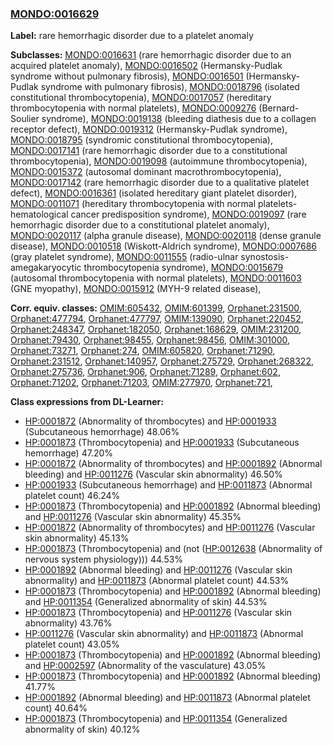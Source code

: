 
### [MONDO:0016629](http://purl.obolibrary.org/obo/MONDO_0016629)
**Label:** rare hemorrhagic disorder due to a platelet anomaly

**Subclasses:** [MONDO:0016631](http://purl.obolibrary.org/obo/MONDO_0016631) (rare hemorrhagic disorder due to an acquired platelet anomaly), [MONDO:0016502](http://purl.obolibrary.org/obo/MONDO_0016502) (Hermansky-Pudlak syndrome without pulmonary fibrosis), [MONDO:0016501](http://purl.obolibrary.org/obo/MONDO_0016501) (Hermansky-Pudlak syndrome with pulmonary fibrosis), [MONDO:0018796](http://purl.obolibrary.org/obo/MONDO_0018796) (isolated constitutional thrombocytopenia), [MONDO:0017057](http://purl.obolibrary.org/obo/MONDO_0017057) (hereditary thrombocytopenia with normal platelets), [MONDO:0009276](http://purl.obolibrary.org/obo/MONDO_0009276) (Bernard-Soulier syndrome), [MONDO:0019138](http://purl.obolibrary.org/obo/MONDO_0019138) (bleeding diathesis due to a collagen receptor defect), [MONDO:0019312](http://purl.obolibrary.org/obo/MONDO_0019312) (Hermansky-Pudlak syndrome), [MONDO:0018795](http://purl.obolibrary.org/obo/MONDO_0018795) (syndromic constitutional thrombocytopenia), [MONDO:0017141](http://purl.obolibrary.org/obo/MONDO_0017141) (rare hemorrhagic disorder due to a constitutional thrombocytopenia), [MONDO:0019098](http://purl.obolibrary.org/obo/MONDO_0019098) (autoimmune thrombocytopenia), [MONDO:0015372](http://purl.obolibrary.org/obo/MONDO_0015372) (autosomal dominant macrothrombocytopenia), [MONDO:0017142](http://purl.obolibrary.org/obo/MONDO_0017142) (rare hemorrhagic disorder due to a qualitative platelet defect), [MONDO:0016361](http://purl.obolibrary.org/obo/MONDO_0016361) (isolated hereditary giant platelet disorder), [MONDO:0011071](http://purl.obolibrary.org/obo/MONDO_0011071) (hereditary thrombocytopenia with normal platelets-hematological cancer predisposition syndrome), [MONDO:0019097](http://purl.obolibrary.org/obo/MONDO_0019097) (rare hemorrhagic disorder due to a constitutional platelet anomaly), [MONDO:0020117](http://purl.obolibrary.org/obo/MONDO_0020117) (alpha granule disease), [MONDO:0020118](http://purl.obolibrary.org/obo/MONDO_0020118) (dense granule disease), [MONDO:0010518](http://purl.obolibrary.org/obo/MONDO_0010518) (Wiskott-Aldrich syndrome), [MONDO:0007686](http://purl.obolibrary.org/obo/MONDO_0007686) (gray platelet syndrome), [MONDO:0011555](http://purl.obolibrary.org/obo/MONDO_0011555) (radio-ulnar synostosis-amegakaryocytic thrombocytopenia syndrome), [MONDO:0015679](http://purl.obolibrary.org/obo/MONDO_0015679) (autosomal thrombocytopenia with normal platelets), [MONDO:0011603](http://purl.obolibrary.org/obo/MONDO_0011603) (GNE myopathy), [MONDO:0015912](http://purl.obolibrary.org/obo/MONDO_0015912) (MYH-9 related disease), 

**Corr. equiv. classes:** [OMIM:605432](http://purl.obolibrary.org/obo/OMIM_605432), [OMIM:601399](http://purl.obolibrary.org/obo/OMIM_601399), [Orphanet:231500](http://www.orpha.net/ORDO/Orphanet_231500), [Orphanet:477794](http://www.orpha.net/ORDO/Orphanet_477794), [Orphanet:477797](http://www.orpha.net/ORDO/Orphanet_477797), [OMIM:139090](http://purl.obolibrary.org/obo/OMIM_139090), [Orphanet:220452](http://www.orpha.net/ORDO/Orphanet_220452), [Orphanet:248347](http://www.orpha.net/ORDO/Orphanet_248347), [Orphanet:182050](http://www.orpha.net/ORDO/Orphanet_182050), [Orphanet:168629](http://www.orpha.net/ORDO/Orphanet_168629), [OMIM:231200](http://purl.obolibrary.org/obo/OMIM_231200), [Orphanet:79430](http://www.orpha.net/ORDO/Orphanet_79430), [Orphanet:98455](http://www.orpha.net/ORDO/Orphanet_98455), [Orphanet:98456](http://www.orpha.net/ORDO/Orphanet_98456), [OMIM:301000](http://purl.obolibrary.org/obo/OMIM_301000), [Orphanet:73271](http://www.orpha.net/ORDO/Orphanet_73271), [Orphanet:274](http://www.orpha.net/ORDO/Orphanet_274), [OMIM:605820](http://purl.obolibrary.org/obo/OMIM_605820), [Orphanet:71290](http://www.orpha.net/ORDO/Orphanet_71290), [Orphanet:231512](http://www.orpha.net/ORDO/Orphanet_231512), [Orphanet:140957](http://www.orpha.net/ORDO/Orphanet_140957), [Orphanet:275729](http://www.orpha.net/ORDO/Orphanet_275729), [Orphanet:268322](http://www.orpha.net/ORDO/Orphanet_268322), [Orphanet:275736](http://www.orpha.net/ORDO/Orphanet_275736), [Orphanet:906](http://www.orpha.net/ORDO/Orphanet_906), [Orphanet:71289](http://www.orpha.net/ORDO/Orphanet_71289), [Orphanet:602](http://www.orpha.net/ORDO/Orphanet_602), [Orphanet:71202](http://www.orpha.net/ORDO/Orphanet_71202), [Orphanet:71203](http://www.orpha.net/ORDO/Orphanet_71203), [OMIM:277970](http://purl.obolibrary.org/obo/OMIM_277970), [Orphanet:721](http://www.orpha.net/ORDO/Orphanet_721), 

**Class expressions from DL-Learner:**

- [HP:0001872](http://purl.obolibrary.org/obo/HP_0001872) (Abnormality of thrombocytes) and [HP:0001933](http://purl.obolibrary.org/obo/HP_0001933) (Subcutaneous hemorrhage) 48.06%
- [HP:0001873](http://purl.obolibrary.org/obo/HP_0001873) (Thrombocytopenia) and [HP:0001933](http://purl.obolibrary.org/obo/HP_0001933) (Subcutaneous hemorrhage) 47.20%
- [HP:0001872](http://purl.obolibrary.org/obo/HP_0001872) (Abnormality of thrombocytes) and [HP:0001892](http://purl.obolibrary.org/obo/HP_0001892) (Abnormal bleeding) and [HP:0011276](http://purl.obolibrary.org/obo/HP_0011276) (Vascular skin abnormality) 46.50%
- [HP:0001933](http://purl.obolibrary.org/obo/HP_0001933) (Subcutaneous hemorrhage) and [HP:0011873](http://purl.obolibrary.org/obo/HP_0011873) (Abnormal platelet count) 46.24%
- [HP:0001873](http://purl.obolibrary.org/obo/HP_0001873) (Thrombocytopenia) and [HP:0001892](http://purl.obolibrary.org/obo/HP_0001892) (Abnormal bleeding) and [HP:0011276](http://purl.obolibrary.org/obo/HP_0011276) (Vascular skin abnormality) 45.35%
- [HP:0001872](http://purl.obolibrary.org/obo/HP_0001872) (Abnormality of thrombocytes) and [HP:0011276](http://purl.obolibrary.org/obo/HP_0011276) (Vascular skin abnormality) 45.13%
- [HP:0001873](http://purl.obolibrary.org/obo/HP_0001873) (Thrombocytopenia) and (not ([HP:0012638](http://purl.obolibrary.org/obo/HP_0012638) (Abnormality of nervous system physiology))) 44.53%
- [HP:0001892](http://purl.obolibrary.org/obo/HP_0001892) (Abnormal bleeding) and [HP:0011276](http://purl.obolibrary.org/obo/HP_0011276) (Vascular skin abnormality) and [HP:0011873](http://purl.obolibrary.org/obo/HP_0011873) (Abnormal platelet count) 44.53%
- [HP:0001873](http://purl.obolibrary.org/obo/HP_0001873) (Thrombocytopenia) and [HP:0001892](http://purl.obolibrary.org/obo/HP_0001892) (Abnormal bleeding) and [HP:0011354](http://purl.obolibrary.org/obo/HP_0011354) (Generalized abnormality of skin) 44.53%
- [HP:0001873](http://purl.obolibrary.org/obo/HP_0001873) (Thrombocytopenia) and [HP:0011276](http://purl.obolibrary.org/obo/HP_0011276) (Vascular skin abnormality) 43.76%
- [HP:0011276](http://purl.obolibrary.org/obo/HP_0011276) (Vascular skin abnormality) and [HP:0011873](http://purl.obolibrary.org/obo/HP_0011873) (Abnormal platelet count) 43.05%
- [HP:0001873](http://purl.obolibrary.org/obo/HP_0001873) (Thrombocytopenia) and [HP:0001892](http://purl.obolibrary.org/obo/HP_0001892) (Abnormal bleeding) and [HP:0002597](http://purl.obolibrary.org/obo/HP_0002597) (Abnormality of the vasculature) 43.05%
- [HP:0001873](http://purl.obolibrary.org/obo/HP_0001873) (Thrombocytopenia) and [HP:0001892](http://purl.obolibrary.org/obo/HP_0001892) (Abnormal bleeding) 41.77%
- [HP:0001892](http://purl.obolibrary.org/obo/HP_0001892) (Abnormal bleeding) and [HP:0011873](http://purl.obolibrary.org/obo/HP_0011873) (Abnormal platelet count) 40.64%
- [HP:0001873](http://purl.obolibrary.org/obo/HP_0001873) (Thrombocytopenia) and [HP:0011354](http://purl.obolibrary.org/obo/HP_0011354) (Generalized abnormality of skin) 40.12%


